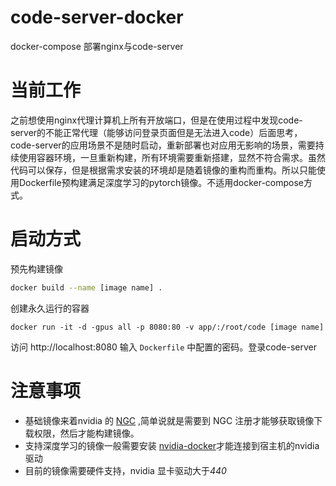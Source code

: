# code-server-docker
docker-compose 部署nginx与code-server
# 当前工作
之前想使用nginx代理计算机上所有开放端口，但是在使用过程中发现code-server的不能正常代理（能够访问登录页面但是无法进入code）后面思考，code-server的应用场景不是随时启动，重新部署也对应用无影响的场景，需要持续使用容器环境，一旦重新构建，所有环境需要重新搭建，显然不符合需求。虽然代码可以保存，但是根据需求安装的环境却是随着镜像的重构而重构。所以只能使用Dockerfile预构建满足深度学习的pytorch镜像。不适用docker-compose方式。
# 启动方式
预先构建镜像
```bash
docker build --name [image name] .
```
创建永久运行的容器
```
docker run -it -d -gpus all -p 8080:80 -v app/:/root/code [image name]
```
访问 http://localhost:8080 输入 `Dockerfile` 中配置的密码。登录code-server

# 注意事项
+ 基础镜像来着nvidia 的 [NGC](https://ngc.nvidia.com/setup) ,简单说就是需要到 NGC 注册才能够获取镜像下载权限，然后才能构建镜像。
+ 支持深度学习的镜像一般需要安装 [nvidia-docker](https://github.com/NVIDIA/nvidia-docker)才能连接到宿主机的nvidia驱动
+ 目前的镜像需要硬件支持，nvidia 显卡驱动大于*440*
